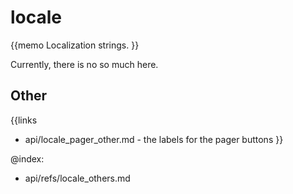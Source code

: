 locale 
=============

{{memo Localization strings. }}

Currently, there is no so much here.





Other
-----

{{links
- api/locale_pager_other.md - the labels for the pager buttons
}}


@index:
- api/refs/locale_others.md

